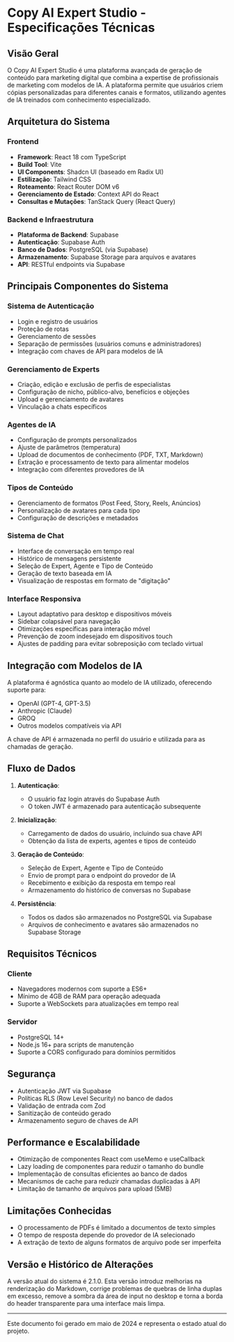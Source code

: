 # Copy AI Expert Studio - Especificações Técnicas

## Visão Geral

O Copy AI Expert Studio é uma plataforma avançada de geração de conteúdo para marketing digital que combina a expertise de profissionais de marketing com modelos de IA. A plataforma permite que usuários criem cópias personalizadas para diferentes canais e formatos, utilizando agentes de IA treinados com conhecimento especializado.

## Arquitetura do Sistema

### Frontend
- **Framework**: React 18 com TypeScript
- **Build Tool**: Vite
- **UI Components**: Shadcn UI (baseado em Radix UI)
- **Estilização**: Tailwind CSS
- **Roteamento**: React Router DOM v6
- **Gerenciamento de Estado**: Context API do React
- **Consultas e Mutações**: TanStack Query (React Query)

### Backend e Infraestrutura
- **Plataforma de Backend**: Supabase
- **Autenticação**: Supabase Auth
- **Banco de Dados**: PostgreSQL (via Supabase)
- **Armazenamento**: Supabase Storage para arquivos e avatares
- **API**: RESTful endpoints via Supabase

## Principais Componentes do Sistema

### Sistema de Autenticação
- Login e registro de usuários
- Proteção de rotas
- Gerenciamento de sessões
- Separação de permissões (usuários comuns e administradores)
- Integração com chaves de API para modelos de IA

### Gerenciamento de Experts
- Criação, edição e exclusão de perfis de especialistas
- Configuração de nicho, público-alvo, benefícios e objeções
- Upload e gerenciamento de avatares
- Vinculação a chats específicos

### Agentes de IA
- Configuração de prompts personalizados
- Ajuste de parâmetros (temperatura)
- Upload de documentos de conhecimento (PDF, TXT, Markdown)
- Extração e processamento de texto para alimentar modelos
- Integração com diferentes provedores de IA

### Tipos de Conteúdo
- Gerenciamento de formatos (Post Feed, Story, Reels, Anúncios)
- Personalização de avatares para cada tipo
- Configuração de descrições e metadados

### Sistema de Chat
- Interface de conversação em tempo real
- Histórico de mensagens persistente
- Seleção de Expert, Agente e Tipo de Conteúdo
- Geração de texto baseada em IA
- Visualização de respostas em formato de "digitação"

### Interface Responsiva
- Layout adaptativo para desktop e dispositivos móveis
- Sidebar colapsável para navegação
- Otimizações específicas para interação móvel
- Prevenção de zoom indesejado em dispositivos touch
- Ajustes de padding para evitar sobreposição com teclado virtual

## Integração com Modelos de IA

A plataforma é agnóstica quanto ao modelo de IA utilizado, oferecendo suporte para:

- OpenAI (GPT-4, GPT-3.5)
- Anthropic (Claude)
- GROQ
- Outros modelos compatíveis via API

A chave de API é armazenada no perfil do usuário e utilizada para as chamadas de geração.

## Fluxo de Dados

1. **Autenticação**:
   - O usuário faz login através do Supabase Auth
   - O token JWT é armazenado para autenticação subsequente

2. **Inicialização**:
   - Carregamento de dados do usuário, incluindo sua chave API
   - Obtenção da lista de experts, agentes e tipos de conteúdo

3. **Geração de Conteúdo**:
   - Seleção de Expert, Agente e Tipo de Conteúdo
   - Envio de prompt para o endpoint do provedor de IA
   - Recebimento e exibição da resposta em tempo real
   - Armazenamento do histórico de conversas no Supabase

4. **Persistência**:
   - Todos os dados são armazenados no PostgreSQL via Supabase
   - Arquivos de conhecimento e avatares são armazenados no Supabase Storage

## Requisitos Técnicos

### Cliente
- Navegadores modernos com suporte a ES6+
- Mínimo de 4GB de RAM para operação adequada
- Suporte a WebSockets para atualizações em tempo real

### Servidor
- PostgreSQL 14+
- Node.js 16+ para scripts de manutenção
- Suporte a CORS configurado para domínios permitidos

## Segurança

- Autenticação JWT via Supabase
- Políticas RLS (Row Level Security) no banco de dados
- Validação de entrada com Zod
- Sanitização de conteúdo gerado
- Armazenamento seguro de chaves de API

## Performance e Escalabilidade

- Otimização de componentes React com useMemo e useCallback
- Lazy loading de componentes para reduzir o tamanho do bundle
- Implementação de consultas eficientes ao banco de dados
- Mecanismos de cache para reduzir chamadas duplicadas à API
- Limitação de tamanho de arquivos para upload (5MB)

## Limitações Conhecidas

- O processamento de PDFs é limitado a documentos de texto simples
- O tempo de resposta depende do provedor de IA selecionado
- A extração de texto de alguns formatos de arquivo pode ser imperfeita

## Versão e Histórico de Alterações

A versão atual do sistema é 2.1.0. Esta versão introduz melhorias na renderização do Markdown, corrige problemas de quebras de linha duplas em excesso, remove a sombra da área de input no desktop e torna a borda do header transparente para uma interface mais limpa.

---

Este documento foi gerado em maio de 2024 e representa o estado atual do projeto. 